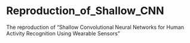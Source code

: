 # Reproduction_of_Shallow_CNN
The reproduction of “Shallow Convolutional Neural Networks for Human Activity Recognition Using Wearable Sensors”
